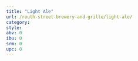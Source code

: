 ```yaml
---
title: "Light Ale"
url: /routh-street-brewery-and-grille/light-ale/
category: 
style: 
abv: 0
ibu: 0
srm: 0
upc: 0
---
```


